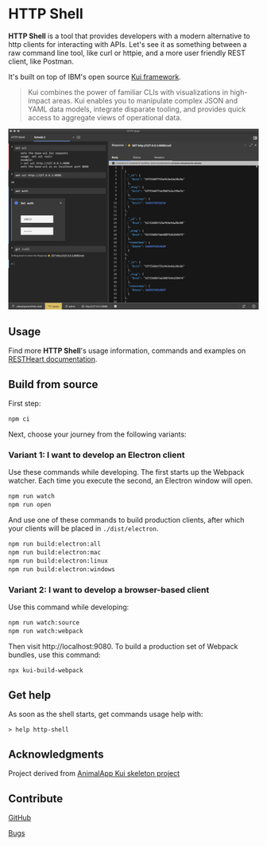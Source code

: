 # HTTP Shell

**HTTP Shell** is a tool that provides developers with a modern alternative to http clients for interacting with APIs. Let's see it as something between a raw command line tool, like curl or httpie, and a more user friendly REST client, like Postman.

It's built on top of IBM's open source [Kui framework](https://github.com/IBM/kui).

> Kui combines the power of familiar CLIs with visualizations in high-impact areas. Kui enables you to manipulate complex JSON and YAML data models, integrate disparate tooling, and provides quick access to aggregate views of operational data.

![HTTP Shell Image](./plugins/plugin-client-default/images/httpshellImage.png)

## Usage

Find more **HTTP Shell**'s usage information, commands and examples on [RESTHeart documentation](https://restheart.org/docs/http-shell).

## Build from source

First step:

```sh
npm ci
```

Next, choose your journey from the following variants:

### Variant 1: I want to develop an Electron client

Use these commands while developing. The first starts up the Webpack
watcher. Each time you execute the second, an Electron window will
open.

```sh
npm run watch
npm run open
```

And use one of these commands to build production clients, after which
your clients will be placed in `./dist/electron`.

```sh
npm run build:electron:all
npm run build:electron:mac
npm run build:electron:linux
npm run build:electron:windows
```

### Variant 2: I want to develop a browser-based client

Use this command while developing:

```sh
npm run watch:source
npm run watch:webpack
```

Then visit http://localhost:9080. To build a production set of Webpack
bundles, use this command:

```sh
npx kui-build-webpack
```

## Get help

As soon as the shell starts, get commands usage help with:

```
> help http-shell
```

## Acknowledgments

Project derived from [AnimalApp Kui skeleton project](https://github.com/IBM/kui/tree/master/docs/example/AnimalApp)

## Contribute

[GitHub](https://github.com/softinstigate/http-shell "HTTP Shell's GitHub page")

[Bugs](https://github.com/softinstigate/http-shell/issues/new "HTTP Shell's bug reporting page")
